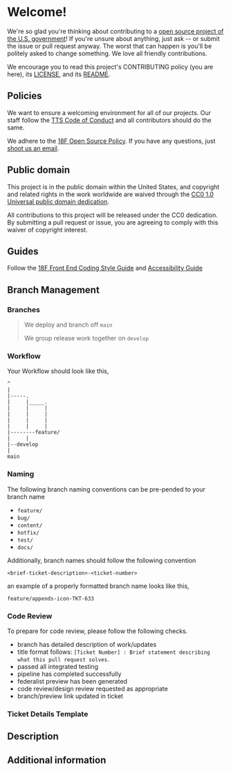 # Welcome!

We're so glad you're thinking about contributing to a [open source project of the U.S. government](https://code.gov/)! If you're unsure about anything, just ask -- or submit the issue or pull request anyway. The worst that can happen is you'll be politely asked to change something. We love all friendly contributions.

We encourage you to read this project's CONTRIBUTING policy (you are here), its [LICENSE](LICENSE.md), and its [README](README.md).

## Policies

We want to ensure a welcoming environment for all of our projects. Our staff follow the [TTS Code of Conduct](https://18f.gsa.gov/code-of-conduct/) and all contributors should do the same.

We adhere to the [18F Open Source Policy](https://github.com/18f/open-source-policy). If you have any questions, just [shoot us an email](mailto:18f@gsa.gov).

## Public domain

This project is in the public domain within the United States, and copyright and related rights in the work worldwide are waived through the [CC0 1.0 Universal public domain dedication](https://creativecommons.org/publicdomain/zero/1.0/).

All contributions to this project will be released under the CC0 dedication. By submitting a pull request or issue, you are agreeing to comply with this waiver of copyright interest.

## Guides

Follow the [18F Front End Coding Style Guide](https://pages.18f.gov/frontend/) and [Accessibility Guide](https://pages.18f.gov/accessibility/checklist/)

## Branch Management

### Branches

> We deploy and branch off `main`
>
> We group release work together on `develop`

### Workflow

Your Workflow should look like this,

```
^
|
|-----.
|     |_____.
|     |     |
|     |     |
|     |     |
|     |     |
|--------feature/
|     |
|--develop
|
main
```

### Naming

The following branch naming conventions can be pre-pended to your branch name

- `feature/`
- `bug/`
- `content/`
- `hotfix/`
- `test/`
- `docs/`

Additionally, branch names should follow the following convention

`<brief-ticket-description>-<ticket-number>`

an example of a properly formatted branch name looks like this,

`feature/appends-icon-TKT-633`

### Code Review

To prepare for code review, please follow the following checks.

- branch has detailed description of work/updates
- title format follows: `[Ticket Number] : Brief statement describing what this pull request solves`.
- passed all integrated testing
- pipeline has completed successfully
- federalist preview has been generated
- code review/design review requested as appropriate
- branch/preview link updated in ticket

<!-- TODO: set this template up with .github -->

### Ticket Details Template

<!-- Please feel free to remove whatever sections/lines in this aren’t relevant. -->

## Description

<!-- Include a high-level description of the issue your pull request fixes; include only one issue per pull request. Please also link to the Ticket it resolves if available. -->

## Additional information

<!-- Relevant research and support documents, Type of content review needed: stylistic or copy editing, Screenshot images, Notes -->
